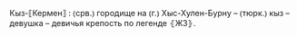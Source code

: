 ---
---

Кыз-⟦Кермен⟧
: ⦅срв.⦆ городище на ⦅г.⦆ Хыс-Хулен-Бурну – ⦅тюрк.⦆ кыз – девушка – девичья крепость по легенде ⦃Ж3⦄.
